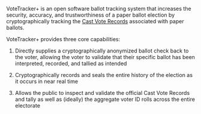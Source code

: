 VoteTracker+ is an open software ballot tracking system that increases the security, accuracy, and trustworthiness of a paper ballot election by cryptographically tracking the [Cast Vote Records](https://pages.nist.gov/ElectionGlossary/#cast-vote-record) associated with paper ballots.

VoteTracker+ provides three core capabilities:

1. Directly supplies a cryptographically anonymized ballot check back to the voter, allowing the voter to validate that their specific ballot has been interpreted, recorded, and tallied as intended

2. Cryptographically records and seals the entire history of the election as it occurs in near real time

3. Allows the public to inspect and validate the official Cast Vote Records and tally as well as (ideally) the aggregate voter ID rolls across the entire electorate

